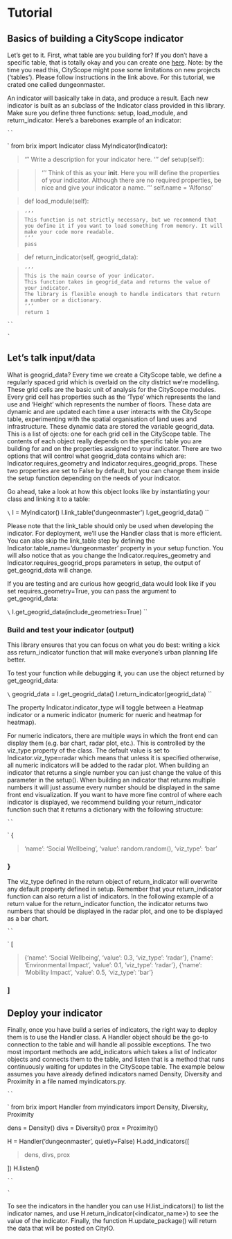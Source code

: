 # Tutorial

<!-- For now, full tutorial can be found at `README <https://github.com/CityScope/CS_Brix/blob/master/README.md>`_. -->
## Basics of building a CityScope indicator

Let’s get to it. First, what table are you building for? If you don’t have a specific table, that is totally okay and you can create one [here]([https://cityscope.media.mit.edu/CS_cityscopeJS/](https://cityscope.media.mit.edu/CS_cityscopeJS/)). Note: by the time you read this, CityScope might pose some limitations on new projects (‘tables’). Please follow instructions in the link above.
For this tutorial, we crated one called dungeonmaster.

An indicator will basically take in data, and produce a result. Each new indicator is built as an subclass of the Indicator class provided in this library. Make sure you define three functions: setup, load_module, and return_indicator. Here’s a barebones example of an indicator:



```
``
```

\`
from brix import Indicator
class MyIndicator(Indicator):

> ‘’’
> Write a description for your indicator here.
> ‘’’
> def setup(self):

> > ‘’’
> > Think of this as your __init__.
> > Here you will define the properties of your indicator.
> > Although there are no required properties, be nice and give your indicator a name.
> > ‘’’
> > self.name = ‘Alfonso’

> def load_module(self):

>     ‘’’
>     This function is not strictly necessary, but we recommend that you define it if you want to load something from memory. It will make your code more readable.
>     ‘’’
>     pass

> def return_indicator(self, geogrid_data):

>     ‘’’
>     This is the main course of your indicator.
>     This function takes in geogrid_data and returns the value of your indicator.
>     The library is flexible enough to handle indicators that return a number or a dictionary.
>     ‘’’
>     return 1



```
``
```



```
`
```


## Let’s talk input/data

What is geogrid_data?
Every time we create a CityScope table, we define a regularly spaced grid which is overlaid on the city district we’re modelling. These grid cells are the basic unit of analysis for the CityScope modules. Every grid cell has properties such as the ‘Type’ which represents the land use and ‘Height’ which represents the number of floors. These data are dynamic and are updated each time a user interacts with the CityScope table, experimenting with the spatial organisation of land uses and infrastructure. These dynamic data are stored the variable geogrid_data. This is a list of ojects: one for each grid cell in the CityScope table. The contents of each object really depends on the specific table you are building for and on the properties assigned to your indicator. There are two options that will control what geogrid_data contains which are: Indicator.requires_geometry and Indicator.requires_geogrid_props. These two properties are set to False by default, but you can change them inside the setup function depending on the needs of your indicator.

Go ahead, take a look at how this object looks like by instantiating your class and linking it to a table:

`\`
I = MyIndicator()
I.link_table('dungeonmaster')
I.get_geogrid_data()
\``

Please note that the link_table should only be used when developing the indicator. For deployment, we’ll use the Handler class that is more efficient. You can also skip the link_table step by defining the Indicator.table_name=’dungeonmaster’ property in your setup function. You will also notice that as you change the Indicator.requires_geometry and Indicator.requires_geogrid_props parameters in setup, the output of get_geogrid_data will change.

If you are testing and are curious how geogrid_data would look like if you set requires_geometry=True, you can pass the argument to get_geogrid_data:

`\`
I.get_geogrid_data(include_geometries=True)
\``

### Build and test your indicator (output)

This library ensures that you can focus on what you do best: writing a kick ass return_indicator function that will make everyone’s urban planning life better.

To test your function while debugging it, you can use the object returned by get_geogrid_data:

`\`
geogrid_data = I.get_geogrid_data()
I.return_indicator(geogrid_data)
\``

The property Indicator.indicator_type will toggle between a Heatmap indicator or a numeric indicator (numeric for nueric and heatmap for heatmap).

For numeric indicators, there are multiple ways in which the front end can display them (e.g. bar chart, radar plot, etc.). This is controlled by the viz_type property of the class. The default value is set to Indicator.viz_type=radar which means that unless it is specified otherwise, all numeric indicators will be added to the radar plot. When building an indicator that returns a single number you can just change the value of this parameter in the setup(). When building an indicator that returns multiple numbers it will just assume every number should be displayed in the same front end visualization. If you want to have more fine control of where each indicator is displayed, we recommend building your return_indicator function such that it returns a dictionary with the following structure:



```
``
```

\`
{

> ‘name’: ‘Social Wellbeing’,
> ‘value’: random.random(),
> ‘viz_type’: ‘bar’

### }

The viz_type defined in the return object of return_indicator will overwrite any default property defined in setup. Remember that your return_indicator function can also return a list of indicators. In the following example of a return value for the return_indicator function, the indicator returns two numbers that should be displayed in the radar plot, and one to be displayed as a bar chart.



```
``
```

\`
[

> {‘name’: ‘Social Wellbeing’, ‘value’: 0.3, ‘viz_type’: ‘radar’},
> {‘name’: ‘Environmental Impact’, ‘value’: 0.1, ‘viz_type’: ‘radar’},
> {‘name’: ‘Mobility Impact’, ‘value’: 0.5, ‘viz_type’: ‘bar’}

### ]

## Deploy your indicator

Finally, once you have build a series of indicators, the right way to deploy them is to use the Handler class. A Handler object should be the go-to connection to the table and will handle all possible exceptions. The two most important methods are add_indicators which takes a list of Indicator objects and connects them to the table, and listen that is a method that runs continuously waiting for updates in the CityScope table. The example below assumes you have already defined indicators named Density, Diversity and Proximity in a file named myindicators.py.



```
``
```

\`
from brix import Handler
from myindicators import Density, Diversity, Proximity

dens = Density()
divs = Diversity()
prox = Proximity()

H = Handler(‘dungeonmaster’, quietly=False)
H.add_indicators([

> dens,
> divs,
> prox

])
H.listen()


```
``
```



```
`
```


To see the indicators in the handler you can use H.list_indicators() to list the indicator names, and use H.return_indicator(<indicator_name>) to see the value of the indicator. Finally, the function H.update_package() will return the data that will be posted on CityIO.
